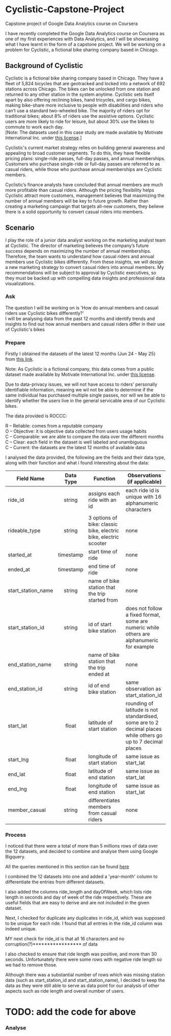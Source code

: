 # Cyclistic-Capstone-Project
Capstone project of Google Data Analytics course on Coursera

I have recently completed the Google Data Analytics course on Coursera as one of my first experiences with Data Analytics, and I will be showcasing what I have learnt in the form of a capstone project.
We will be working on a problem for Cyclistic, a fictional bike sharing company based in Chicago. 

## Background of Cyclistic
Cyclistic is a fictional bike sharing company based in Chicago. They have a fleet of 5,824 bicycles that are geotracked and locked into a network of 692 stations across Chicago. The bikes can be unlocked from one station and returned to any other station in the system anytime. Cyclistic sets itself apart by also offering reclining bikes, hand tricycles, and cargo bikes, making bike-share more inclusive to people with disabilities and riders who can’t use a standard two-wheeled bike. The majority of riders opt for traditional bikes; about 8% of riders use the assistive options. Cyclistic users are more likely to ride for leisure, but about 30% use the bikes to commute to work each day. \
[Note: The datasets used in this case study are made available by Motivate International Inc. under [this license](https://divvybikes.com/data-license-agreement).]

Cyclistic's current market strategy relies on building general awareness and appealing to broad customer segments. To do this, they have flexible pricing plans: single-ride passes, full-day passes, and annual memberships.
Customers who purchase single-ride or full-day passes are referred to as casual riders, while those who purchase annual memberships are Cyclistic members.

Cyclistic’s finance analysts have concluded that annual members are much more profitable than casual riders. Although the pricing flexibility helps Cyclistic attract more customers,
management believes that maximizing the number of annual members will be key to future growth. Rather than creating a marketing campaign that targets all-new customers, they believe there is a solid opportunity to convert casual riders into members. 


## Scenario
I play the role of a junior data analyst working on the marketing analyst team at Cyclistic. The director of marketing believes the company’s future success depends on maximizing the number of annual memberships. Therefore, the team wants to understand how casual riders and annual members use Cyclistic bikes differently. From these insights, we will design a new marketing strategy to convert casual riders into annual members. My recommendations will be subject to approval by Cyclistic executives, so they must be backed up with compelling data insights and professional data visualizations.


### Ask
The question I will be working on is 'How do annual members and casual riders use Cyclistic bikes differently?' \
I will be analysing data from the past 12 months and identify trends and insights to find out how annual members and casual riders differ in their use of Cyclistic's bikes


### Prepare
Firstly I obtained the datasets of the latest 12 months (Jun 24 - May 25) from [this link](https://divvy-tripdata.s3.amazonaws.com/index.html). 

Note: As Cyclistic is a fictional company, this data comes from a public dataset made available by Motivate International Inc. under [this license](https://divvybikes.com/data-license-agreement).

Due to data-privacy issues, we will not have access to riders' personally identifiable information, meaning we wil not be able to determine if the same individual has purchased multiple single passes, nor will we be able to identify whether the users live in the general servicable area of our Cyclistic bikes.

The data provided is ROCCC:

R – Reliable: comes from a reputable company \
O – Objective: it is objective data collected from users usage habits \
C – Comparable: we are able to compare the data over the different months \
C – Clear: each field in the dataset is well labeled and unambiguous \
C – Current: the datasets are the latest 12 months of available data

I analysed the data provided, the following are the fields and their data type, along with their function and what i found interesting about the data:

| Field Name | Data Type | Function | Observations (if applicable)|
| --- | :---:  |   ---  |    --- | 
| ride_id | string  |   assigns each ride with an id  |   each ride id is unique with 16 alphanumeric characters  | 
| rideable_type | string  |  3 options of bike: classic bike, electric bike, electric scooter  |  none   | 
| started_at |  timestamp |   start time of ride  | none   | 
| ended_at | timestamp  |   end time of ride  |   none | 
|start_station_name  |  string |  name of bike station that the trip started from   |   none | 
| start_station_id |  string |   id of start bike station  |  does not follow a fixed format, some are numeric while others are alphanumeric for example | 
| end_station_name | string  |  name of bike station that the trip ended at |  none   | 
| end_station_id |  string |   id of end bike station  | same observation as start_station_id    | 
| start_lat |  float |  latitude of start station   |  rounding of latitude is not standardised, some are to 2 decimal places while others go up to 7 decimal places  | 
| start_lng | float  |   longitude of start station  |  same issue as start_lat   | 
| end_lat | float  | latitude of end station    |  same issue as start_lat   | 
| end_lng |  float |   longitude of end station  |   same issue as start_lat  | 
| member_casual |  string |  differentiates members from casual riders   |  none   | 


### Process
I noticed that there were a total of more than 5 millions rows of data over the 12 datasets, and decided to combine and analyse them using Google Bigquery. 

All the queries mentioned in this section can be found [here](https://github.com/ztlouis/Cyclistic-Capstone-Project/blob/main/Data%20Combining.sql)

I combined the 12 datasets into one and added a 'year-month' column to differentiate the entries from different datasets.

I also added the columns ride_length and dayOfWeek, which lists ride length in seconds and day of week of the ride respectively. These are useful fields that are easy to derive and are not included in the given dataset.

Next, I checked for duplicate any duplicates in ride_id, which was supposed to be unique for each ride. I found that all entries in the ride_id column was indeed unique.

MY next check for ride_id is that all 16 characters and no corruption(?)***************** of data

I also checked to ensure that ride length was positive, and more than 30 seconds. Unfortunately there were some rows with negative ride length so we had to remove those.

Although there was a substantial number of rows which was missing station data (such as start_station_id and start_station_name), I decided to keep the data as they were still able to serve as data point for our analysis of other aspects such as ride length and overall number of users.

# TODO: add the code for above

### Analyse



  

